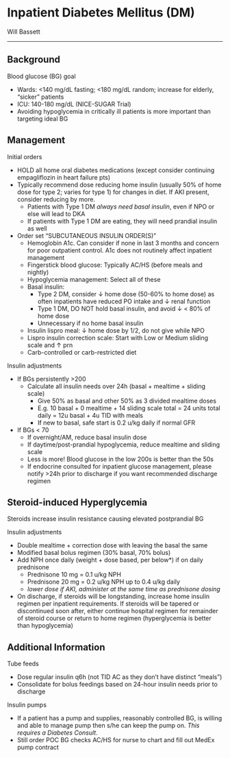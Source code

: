 # Inpatient Diabetes Mellitus (DM) 

Will Bassett

- - -

## Background

Blood glucose (BG) goal
- Wards: <140 mg/dL fasting; <180 mg/dL random; increase for elderly, “sicker” patients
- ICU: 140-180 mg/dL (NICE-SUGAR Trial)
- Avoiding hypoglycemia in critically ill patients is more important than targeting ideal BG

## Management

Initial orders
- HOLD all home oral diabetes medications (except consider continuing empagliflozin in heart failure pts)
- Typically recommend dose reducing home insulin (usually 50% of home dose for type 2; varies for type 1) for changes in diet. If AKI present, consider reducing by more.
    - Patients with Type 1 DM *always need basal insulin*, even if NPO or else will lead to DKA
    - If patients with Type 1 DM are eating, they will need prandial insulin as well 
- Order set “SUBCUTANEOUS INSULIN ORDER(S)”
    - Hemoglobin A1c. Can consider if none in last 3 months and concern for poor outpatient control. A1c does not routinely affect inpatient management
    - Fingerstick blood glucose: Typically AC/HS (before meals and nightly)
    - Hypoglycemia management: Select all of these
    - Basal insulin:
        - Type 2 DM, consider ↓ home dose (50-60% to home dose) as often inpatients have reduced PO intake and ↓ renal function
        - Type 1 DM, DO NOT hold basal insulin, and avoid ↓ < 80% of home dose
        - Unnecessary if no home basal insulin
    - Insulin lispro meal: ↓ home dose by 1/2, do not give while NPO
    - Lispro insulin correction scale: Start with Low or Medium sliding scale and ↑ prn
    - Carb-controlled or carb-restricted diet

Insulin adjustments
- If BGs persistently >200
    - Calculate all insulin needs over 24h (basal + mealtime + sliding scale)
        - Give 50% as basal and other 50% as 3 divided mealtime doses
        - E.g. 10 basal + 0 mealtime + 14 sliding scale total = 24 units total daily = 12u basal + 4u TID with meals
        - If new to basal, safe start is 0.2 u/kg daily if normal GFR
- If BGs < 70
    - If overnight/AM, reduce basal insulin dose
    - If daytime/post-prandial hypoglycemia, reduce mealtime and sliding scale
    - Less is more! Blood glucose in the low 200s is better than the 50s
    - If endocrine consulted for inpatient glucose management, please notify >24h prior to discharge if you want recommended discharge regimen

## Steroid-induced Hyperglycemia

Steroids increase insulin resistance causing elevated postprandial BG

Insulin adjustments
- Double mealtime + correction dose with leaving the basal the same
- Modified basal bolus regimen (30% basal, 70% bolus)
- Add NPH once daily (weight + dose based, per below*) if on daily prednisone
    - Prednisone 10 mg = 0.1 u/kg NPH
    - Prednisone 20 mg = 0.2 u/kg NPH up to 0.4 u/kg daily
    - *lower dose if AKI, administer at the same time as prednisone dosing*
- On discharge, if steroids will be longstanding, increase home insulin regimen per inpatient requirements. If steroids will be tapered or discontinued soon after, either continue hospital regimen for remainder of steroid course or return to home regimen (hyperglycemia is better than hypoglycemia)

## Additional Information

Tube feeds
- Dose regular insulin q6h (not TID AC as they don’t have distinct “meals”)
- Consolidate for bolus feedings based on 24-hour insulin needs prior to discharge

Insulin pumps
- If a patient has a pump and supplies, reasonably controlled BG, is willing and able to manage pump then s/he can keep the pump on. *This requires a Diabetes Consult*.
- Still order POC BG checks AC/HS for nurse to chart and fill out MedEx pump contract
